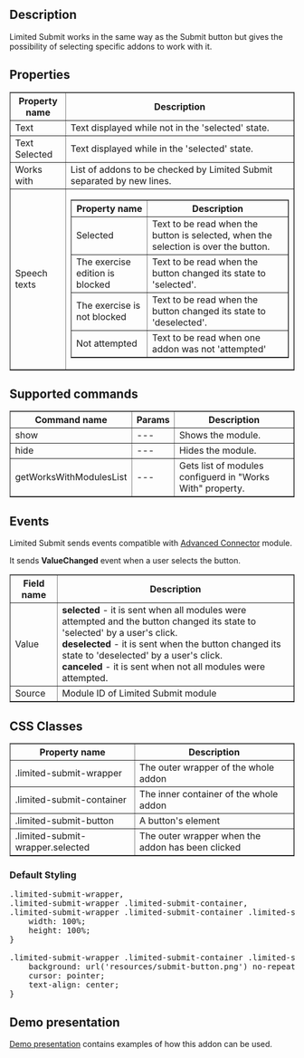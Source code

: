 ## Description

Limited Submit works in the same way as the Submit button but gives the possibility of selecting specific addons to work with it.

## Properties

<table border='1'>
    <tr>
        <th>Property name</th>
        <th>Description</th>
    </tr>
    <tr>
        <td>Text</td>
        <td>Text displayed while not in the 'selected' state.</td>
    </tr>
    <tr>
        <td>Text Selected</td>
        <td>Text displayed while in the 'selected' state.</td>
    </tr>
    <tr>
        <td>Works with</td>
        <td>List of addons to be checked by Limited Submit separated by new lines.</td>
    </tr>
    <tr>
        <td>Speech texts</td>
        <td><table border='1'>
            <tr>
                <th>Property name</th>
                <th>Description</th>
            </tr>
            <tr>
                <td>Selected</td>
                <td>Text to be read when the button is selected, when the selection is over the button.</td>
            </tr>
            <tr>
                <td>The exercise edition is blocked</td>
                <td>Text to be read when the button changed its state to 'selected'.</td>
            </tr>
            <tr>
                <td>The exercise is not blocked</td>
                <td>Text to be read when the button changed its state to 'deselected'.</td>
            </tr>
            <tr>
                <td>Not attempted</td>
                <td>Text to be read when one addon was not 'attempted'</td>
            </tr>
        </table></td>
    </tr>    
</table>

## Supported commands

<table border='1'>
    <tr>
        <th>Command name</th>
        <th>Params</th>
        <th>Description</th> 
    </tr>
    <tr>
        <td>show</td>
        <td>---</td>
        <td>Shows the module.</td> 
    </tr>
    <tr>
        <td>hide</td>
        <td>---</td>
        <td>Hides the module.</td> 
    </tr>
    <tr>
        <td>getWorksWithModulesList</td>
        <td>---</td>
        <td>Gets list of modules configuerd in "Works With" property.
    </tr>
</table>


## Events
Limited Submit sends events compatible with [Advanced Connector](/doc/page/Advanced-Connector) module. 

It sends <b>ValueChanged</b> event when a user selects the button.

<table border='1'>
    <tr>
        <th>Field name</th>
        <th>Description</th>
    </tr>
    <tr>
        <td>Value</td>
        <td>
            <b>selected</b> - it is sent when all modules were attempted and the button changed its state to 'selected' by a user's click.<br />
            <b>deselected</b> - it is sent when the button changed its state to 'deselected' by a user's click.<br />
            <b>canceled</b> - it is sent when not all modules were attempted.
        </td>
    </tr>
    <tr>
        <td>Source</td>
        <td>Module ID of Limited Submit module</td>
    </tr>
</table>


## CSS Classes

<table border='1'>
    <tr>
        <th>Property name</th>
        <th>Description</th>
    </tr>
	<tr>
        <td>.limited-submit-wrapper</td>
        <td>The outer wrapper of the whole addon</td>
    </tr>
    <tr>
        <td>.limited-submit-container</td>
        <td>The inner container of the whole addon</td>
    </tr>
    <tr>
        <td>.limited-submit-button</td>
        <td>A button's element</td>
    </tr>
    <tr>
        <td>.limited-submit-wrapper.selected</td>
        <td>The outer wrapper when the addon has been clicked</td>
    </tr>
</table>

### Default Styling

<pre>
.limited-submit-wrapper,
.limited-submit-wrapper .limited-submit-container,
.limited-submit-wrapper .limited-submit-container .limited-submit-button {
    width: 100%;
    height: 100%;
}

.limited-submit-wrapper .limited-submit-container .limited-submit-button {
    background: url('resources/submit-button.png') no-repeat center;
    cursor: pointer;
    text-align: center;
}
</pre>

## Demo presentation
[Demo presentation](/embed/6082998918971392 "Demo presentation") contains examples of how this addon can be used.                 